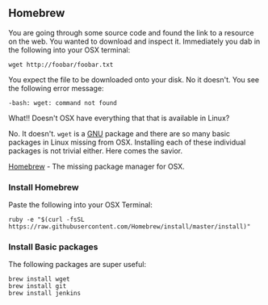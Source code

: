 ## Homebrew

You are going through some source code and found the link to a resource on the web. You wanted to download and inspect it. Immediately you dab in the following into your OSX terminal:
```
wget http://foobar/foobar.txt
```
You expect the file to be downloaded onto your disk. No it doesn't. You see the following error message:
```
-bash: wget: command not found
```
What!! Doesn't OSX have everything that that is available in Linux?

No. It doesn't. `wget` is a [GNU](https://www.gnu.org/home.en.html) package and there are so many basic packages in Linux missing from OSX. Installing each of these individual packages is not trivial either. Here comes the savior.

[Homebrew](http://brew.sh/) - The missing package manager for OSX.

### Install Homebrew

Paste the following into your OSX Terminal:
```
ruby -e "$(curl -fsSL https://raw.githubusercontent.com/Homebrew/install/master/install)"
```

### Install Basic packages


The following packages are super useful:
```
brew install wget
brew install git
brew install jenkins
```

